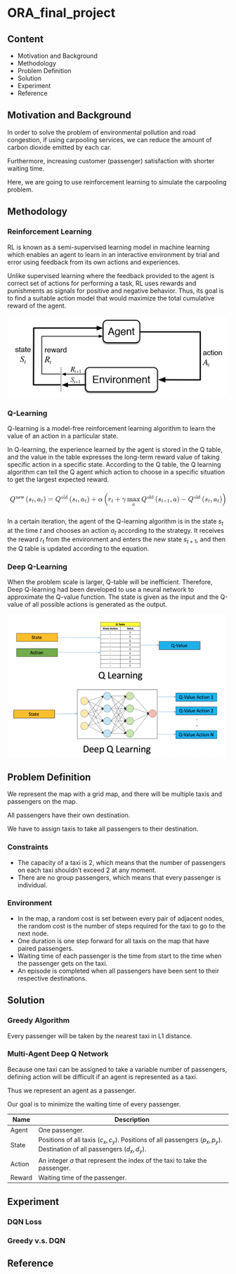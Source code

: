 # ORA_final_project

## Content

* Motivation and Background
* Methodology
* Problem Definition
* Solution
* Experiment
* Reference

## Motivation and Background

In order to solve the problem of environmental pollution and road congestion, if using carpooling services, we can reduce the amount of carbon dioxide emitted by each car.

Furthermore, increasing customer (passenger) satisfaction with shorter waiting time.

Here, we are going to use reinforcement learning to simulate the carpooling problem.

## Methodology

### Reinforcement Learning

RL is known as a semi-supervised learning model in machine learning which enables an agent to learn in an interactive environment by trial and error using feedback from its own actions and experiences.

Unlike supervised learning where the feedback provided to the agent is correct set of actions for performing a task, RL uses rewards and punishments as signals for positive and negative behavior. Thus, its goal is to find a suitable action model that would maximize the total cumulative reward of the agent.

![Image text](https://github.com/Hamu111268/ORA_final_project/blob/main/img_storage/picture1.png)

### Q-Learning

Q-learning is a model-free reinforcement learning algorithm to learn the value of an action in a particular state.

In Q-learning, the experience learned by the agent is stored in the Q table, and the value in the table expresses the long-term reward value of taking specific action in a specific state. According to the Q table, the Q learning algorithm can tell the Q agent which action to choose in a specific situation to get the largest expected reward.

![Image text](https://github.com/Hamu111268/ORA_final_project/blob/main/img_storage/picture2.png)

In a certain iteration, the agent of the Q-learning algorithm is in the state $s_t$ at the time $t$ and chooses an action $a_t$ according to the strategy. It receives the reward $r_t$ from the environment and enters the new state $s_{t+1}$, and then the Q table is updated according to the equation.

### Deep Q-Learning

When the problem scale is larger, Q-table will be inefficient. Therefore, Deep Q-learning had been developed to use a neural network to approximate the Q-value function. The state is given as the input and the Q-value of all possible actions is generated as the output.

![Image text](https://github.com/Hamu111268/ORA_final_project/blob/main/img_storage/picture3.png)

## Problem Definition

We represent the map with a grid map, and there will be multiple taxis and passengers on the map.

All passengers have their own destination.

We have to assign taxis to take all passengers to their destination.

### Constraints

* The capacity of a taxi is 2, which means that the number of passengers on each taxi shouldn’t exceed 2 at any moment.
* There are no group passengers, which means that every passenger is individual.

### Environment

* In the map, a random cost is set between every pair of adjacent nodes, the random cost is the number of steps required for the taxi to go to the next node.
* One duration is one step forward for all taxis on the map that have paired passengers.
* Waiting time of each passenger is the time from start to the time when the passenger gets on the taxi.
* An episode is completed when all passengers have been sent to their respective destinations.

## Solution

### Greedy Algorithm

Every passenger will be taken by the nearest taxi in L1 distance.

### Multi-Agent Deep Q Network

Because one taxi can be assigned to take a variable number of passengers, defining action will be difficult if an agent is represented as a taxi.

Thus we represent an agent as a passenger.

Our goal is to minimize the waiting time of every passenger.

| Name   | Description |
| ------ | ----------- |
| Agent  | One passenger. |
| State  | Positions of all taxis $(c_x, c_y)$. Positions of all passengers $(p_x, p_y)$. Destination of all passengers $(d_x, d_y)$. |
| Action | An integer $a$ that represent the index of the taxi to take the passenger. |
| Reward | Waiting time of the passenger. |

## Experiment

### DQN Loss

### Greedy v.s. DQN

## Reference

